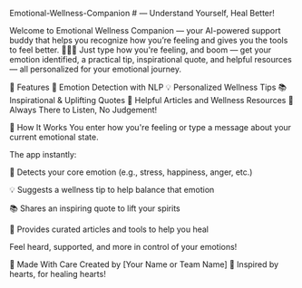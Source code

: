 Emotional-Wellness-Companion # — Understand Yourself, Heal Better!

Welcome to Emotional Wellness Companion — your AI-powered support buddy that helps you recognize how you’re feeling and gives you the tools to feel better. 🧠💬✨
Just type how you're feeling, and boom — get your emotion identified, a practical tip, inspirational quote, and helpful resources — all personalized for your emotional journey.

🚀 Features
🧠 Emotion Detection with NLP
💡 Personalized Wellness Tips
📚 Inspirational & Uplifting Quotes
🔗 Helpful Articles and Wellness Resources
🙌 Always There to Listen, No Judgement!

🧘 How It Works
You enter how you're feeling or type a message about your current emotional state.

The app instantly:

🧠 Detects your core emotion (e.g., stress, happiness, anger, etc.)

💡 Suggests a wellness tip to help balance that emotion

📚 Shares an inspiring quote to lift your spirits

🔗 Provides curated articles and tools to help you heal

Feel heard, supported, and more in control of your emotions!

🙌 Made With Care
Created by [Your Name or Team Name] 💛 Inspired by hearts, for healing hearts!

